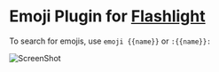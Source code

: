 # Emoji Plugin for [Flashlight](http://flashlight.nateparrott.com/)
To search for emojis, use `emoji {{name}}` or `:{{name}}:`

![ScreenShot](Screenshot.png)

